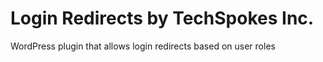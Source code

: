 # Login Redirects by TechSpokes Inc.
WordPress plugin that allows login redirects based on user roles

